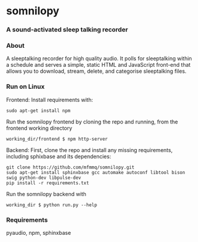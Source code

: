 # somnilopy
### A sound-activated sleep talking recorder

### About
A sleeptalking recorder for high quality audio. It polls for sleeptalking within a schedule and serves a simple, static HTML and JavaScript front-end that allows you to download, stream, delete, and categorise sleeptalking files.

### Run on Linux
Frontend:
Install requirements with:
```
sudo apt-get install npm
```
Run the somnilopy frontend by cloning the repo and running, from the frontend working directory
```
working_dir/frontend $ npm http-server
```


Backend: 
First, clone the repo and install any missing requirements, including sphixbase and its dependencies:
```
git clone https://github.com/mfmmq/somnilopy.git
sudo apt-get install sphinxbase gcc automake autoconf libtool bison swig python-dev libpulse-dev  
pip install -r requirements.txt
```
Run the somnilopy backend with
```
working_dir $ python run.py --help
```

### Requirements
pyaudio, npm, sphinxbase

